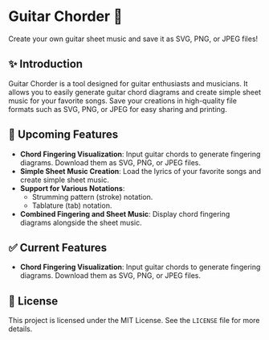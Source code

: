 # Guitar Chorder 🎸

Create your own guitar sheet music and save it as SVG, PNG, or JPEG files!

## ✨ Introduction
Guitar Chorder is a tool designed for guitar enthusiasts and musicians. It allows you to easily generate guitar chord diagrams and create simple sheet music for your favorite songs. Save your creations in high-quality file formats such as SVG, PNG, or JPEG for easy sharing and printing.

## 🔮 Upcoming Features
- **Chord Fingering Visualization**: Input guitar chords to generate fingering diagrams. Download them as SVG, PNG, or JPEG files.
- **Simple Sheet Music Creation**: Load the lyrics of your favorite songs and create simple sheet music.
- **Support for Various Notations**:
  - Strumming pattern (stroke) notation.
  - Tablature (tab) notation.
- **Combined Fingering and Sheet Music**: Display chord fingering diagrams alongside the sheet music.

## ✅ Current Features
- **Chord Fingering Visualization**: Input guitar chords to generate fingering diagrams. Download them as SVG, PNG, or JPEG files.

## 📄 License
This project is licensed under the MIT License. See the `LICENSE` file for more details.
